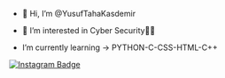 

- 👋 Hi, I’m @YusufTahaKasdemir
- 👀 I’m interested in Cyber Security👩‍💻




-  I’m currently learning -> PYTHON-C-CSS-HTML-C++
 
 
 
  [![Instagram Badge](https://img.shields.io/badge/-yusuf.ksdmr-000000?style=flat-quare&labelColor=000000&logo=instagram&logoColor=white&link=link)](https://www.instagram.com/yusuf.ksdmr/) 




   
<!---
YusufTahaKasdemir/YusufTahaKasdemir is a ✨ special ✨ repository because its `README.md` (this file) appears on your GitHub profile.
You can click the Preview link to take a look at your changes.
--->
